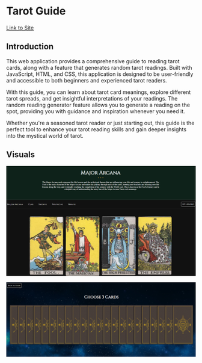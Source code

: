 # Tarot Guide

[Link to Site](https://carring10.github.io/tarot-guide/index.html)

## Introduction

This web application provides a comprehensive guide to reading tarot cards, along with a feature that generates random tarot readings. Built with JavaScript, HTML, and CSS, this application is designed to be user-friendly and accessible to both beginners and experienced tarot readers.

With this guide, you can learn about tarot card meanings, explore different tarot spreads, and get insightful interpretations of your readings. The random reading generator feature allows you to generate a reading on the spot, providing you with guidance and inspiration whenever you need it.

Whether you're a seasoned tarot reader or just starting out, this guide is the perfect tool to enhance your tarot reading skills and gain deeper insights into the mystical world of tarot.

## Visuals

![Tarot Guide](images/tarot-guide-screenshot.png)

![Reading](images/reading-screenshot.png)
